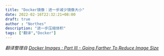 ```yaml
---
title: "Docker镜像：进一步减少镜像大小"
date: 2022-02-16T22:32:21+08:00
draft: true
author : "Northes"
description: "进一步压缩体积"
tags: ["翻译","Docker"]
---
```


*翻译整理自 [Docker Images : Part III - Going Farther To Reduce Image Size](https://www.ardanlabs.com/blog/2020/04/docker-images-part3-going-farther-reduce-image-size.html)*

